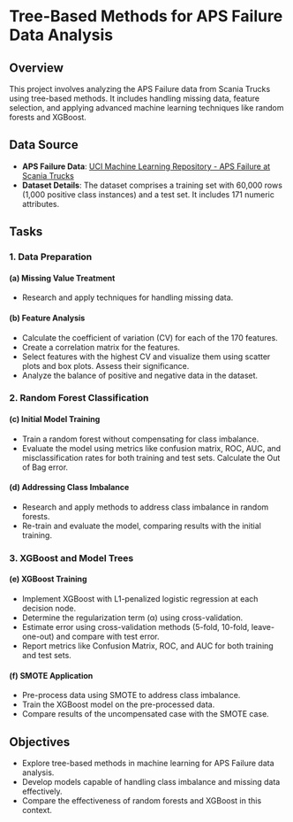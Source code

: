 # Tree-Based Methods for APS Failure Data Analysis

## Overview

This project involves analyzing the APS Failure data from Scania Trucks using tree-based methods. It includes handling missing data, feature selection, and applying advanced machine learning techniques like random forests and XGBoost.

## Data Source

- **APS Failure Data**: [UCI Machine Learning Repository - APS Failure at Scania Trucks](https://archive.ics.uci.edu/ml/datasets/APS+Failure+at+Scania+Trucks)
- **Dataset Details**: The dataset comprises a training set with 60,000 rows (1,000 positive class instances) and a test set. It includes 171 numeric attributes.

## Tasks

### 1. Data Preparation

#### (a) Missing Value Treatment

- Research and apply techniques for handling missing data.

#### (b) Feature Analysis

- Calculate the coefficient of variation (CV) for each of the 170 features.
- Create a correlation matrix for the features.
- Select features with the highest CV and visualize them using scatter plots and box plots. Assess their significance.
- Analyze the balance of positive and negative data in the dataset.

### 2. Random Forest Classification

#### (c) Initial Model Training

- Train a random forest without compensating for class imbalance.
- Evaluate the model using metrics like confusion matrix, ROC, AUC, and misclassification rates for both training and test sets. Calculate the Out of Bag error.

#### (d) Addressing Class Imbalance

- Research and apply methods to address class imbalance in random forests.
- Re-train and evaluate the model, comparing results with the initial training.

### 3. XGBoost and Model Trees

#### (e) XGBoost Training

- Implement XGBoost with L1-penalized logistic regression at each decision node.
- Determine the regularization term (α) using cross-validation.
- Estimate error using cross-validation methods (5-fold, 10-fold, leave-one-out) and compare with test error.
- Report metrics like Confusion Matrix, ROC, and AUC for both training and test sets.

#### (f) SMOTE Application

- Pre-process data using SMOTE to address class imbalance.
- Train the XGBoost model on the pre-processed data.
- Compare results of the uncompensated case with the SMOTE case.

## Objectives

- Explore tree-based methods in machine learning for APS Failure data analysis.
- Develop models capable of handling class imbalance and missing data effectively.
- Compare the effectiveness of random forests and XGBoost in this context.
